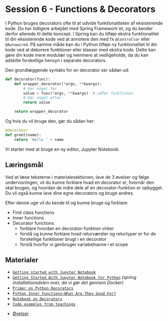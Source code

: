 # Session 6 - Functions & Decorators

I Python bruges decorators ofte til at udvide funktionaliteten af eksisterende kode. Du har tidligere arbejdet med Spring Framework´et, og du kender derfor allerede til dette koncept. I Spring kan du tilføje ekstra funktionalitet til din eksisterende kode ved at annotere den med fx `@Controller` eller `@Autowired`. På samme måde kan du i Python tilføje ny funktionalitet til din kode ved at dekorere funktioner eller klasser med ekstra kode. Dette kan gøre din kode mere modulær og nemmere at vedligeholde, da du kan adskille forskellige hensyn i separate decorators.

Den grundlæggende syntaks for en decorator ser sådan ud:

```python
def decorator(func):
    def wrapper_decorator(*args, **kwargs):
        # Gør noget før
        value = func(*args, **kwargs)  # udfør funktionen
        # Gør noget efter
        return value

    return wrapper_decorator
```

Og hvis du vil bruge den, gør du sådan her:

```python
@decorator
def greet(name):
    return 'Hello ' + name
```

Vi starter med at bruge en ny editor, Jupyter Notebook.

## Læringsmål

Ved at læse teksterne i materialesektionen, lave de 3 øvelser og følge undervisningen, vil du kunne forklare hvad en decorator er, hvornår den skal bruges, og hvordan de indre dele af en decorator-funktion er opbygget. Du vil også kunne lave dine egne decorators og bruge andres.

Efter denne uge vil du kende til og kunne bruge og forklare:

- First class functions
- Inner functions
- Decorator functions
  - forklare hvordan en decorator-funktion virker
  - forstå og kunne forklare hvad returværdier og returtyper er for de forskellige funktioner brugt i en decorator
  - forstå hvorfor vi genbruger variabelnavne i et scope

## Materialer

- [`Getting started with Jupyter Notebook`](notebooks/jupyter_notebook.md)
- [`Getting Started With Jupyter Notebook for Python`](https://medium.com/codingthesmartway-com-blog/getting-started-with-jupyter-notebook-for-python-4e7082bd5d46) *(spring installationsdelen over, da vi gør det gennem Docker)*
- [`Primer on Python Decorators`](https://realpython.com/primer-on-python-decorators/)
- [`Python Inner Functions—What Are They Good For?`](https://realpython.com/inner-functions-what-are-they-good-for/)
- [`Notebook on Decorators`](notebooks/Decorators.ipynb)
- [`Code examples from teachings`](https://github.com/python-elective-kea/spring2023-code-examples-from-teachings/tree/master/ses6)
* [Øvelser](exercises.md)
